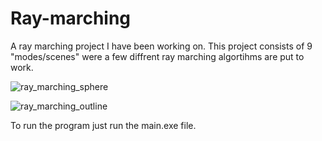 # Ray-marching
 A ray marching project I have been working on. This project consists of 9 "modes/scenes" were a few diffrent ray marching algortihms are put to work.

 ![ray_marching_sphere](https://github.com/user-attachments/assets/f8cab48f-d62f-43c7-bfea-27248e35e6ff)

![ray_marching_outline](https://github.com/user-attachments/assets/8e24443d-10d8-453e-a05f-f51f868d7d0f)

 To run the program just run the main.exe file.
